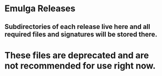 # Emulga Releases

## Subdirectories of each release live here and all required files and signatures will be stored there.

# These files are deprecated and are not recommended for use right now.